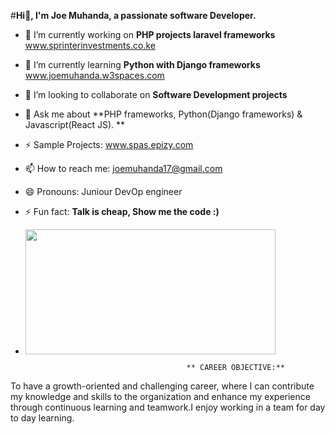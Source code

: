 #**Hi👋, I'm Joe Muhanda, a passionate software Developer.**	

- 🔭 I’m currently working on **PHP projects laravel frameworks** www.sprinterinvestments.co.ke
- 🌱 I’m currently learning **Python with Django frameworks**  www.joemuhanda.w3spaces.com 
- 👯 I’m looking to collaborate on **Software Development projects**
- 💬 Ask me about **PHP frameworks, Python(Django frameworks) & Javascript(React JS). **
- ⚡  Sample Projects: www.spas.epizy.com
- 📫 How to reach me: joemuhanda17@gmail.com 
- 😄 Pronouns: Juniour DevOp engineer 
- ⚡ Fun fact: **Talk is cheap, Show me the code :)**
- <img src="https://user-images.githubusercontent.com/88422453/206272184-7d80a158-b98c-423d-9fc3-ed8d5797e406.gif" width="400" height="200" />

                                          ** CAREER OBJECTIVE:**
To have a growth-oriented and challenging career, where I can contribute my knowledge and skills to the organization and enhance my experience through continuous learning and teamwork.I enjoy working in a team for day to day learning.
